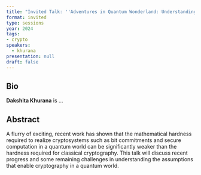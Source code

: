 ```yaml
---
title: "Invited Talk: ''Adventures in Quantum Wonderland: Understanding Cryptographic Hardness in a Quantum World''"
format: invited
type: sessions
year: 2024
tags:
- crypto
speakers:
  - khurana
presentation: null
draft: false
---
```

## Bio
**Dakshita Khurana** is ... 

## Abstract
A flurry of exciting, recent work has shown that the mathematical hardness required to realize cryptosystems such as bit commitments and secure computation in a quantum world can be significantly weaker than the hardness required for classical cryptography. This talk will discuss recent progress and some remaining challenges in understanding the assumptions that enable cryptography in a quantum world.


<!-- fields to use above: -->
<!-- videoId: "Vfl9pPh6ipI" -->
<!-- presentation: "/2024/sessions/slides/QCrypt2024InvitedDiamanti.pdf" -->
